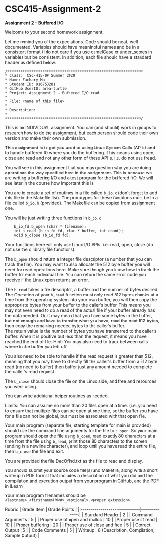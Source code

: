 # CSC415-Assignment-2

**Assignment 2 – Buffered I/O**

Welcome to your second homework assignment.  

Let me remind you of the expectations.  Code should be neat, well documented.  Variables should have meaningful names and be in a consistent format (I do not care if you use camelCase or under_scores in variables but be consistent.  In addition, each file should have a standard header as defined below.

```
/**************************************************************
* Class:  CSC-415-0# Summer 2020
* Name: Zachary Ma
* Student ID: 916750281
* GitHub UserID: area-turtle
* Project: Assignment 2 – Buffered I/O read
*
* File: <name of this file>
*
* Description:
*
**************************************************************/
```

This is an INDIVIDUAL assignment.  You can (and should) work in groups to research how to do the assignment, but each person should code their own version and make their own submission.

This assignment is to get you used to using Linux System Calls (API’s) and to handle buffered IO where you do the buffering.  This means using open, close and read and not any other form of these API's.  i.e. do not use fread.

You will see in this assignment that you may question why you are doing operations the way specified here in the assignment.  This is because we are writing a buffering I/O and a test program for the buffered I/O.  We will see later in the course how important this is.

You are to create a set of routines in a file called `b_io.c` (don’t forget to add this file in the Makefile list).  The prototypes for these functions must be in a file called `b_io.h` (provided).  The Makefile can be copied from assignment one.

You will be just writing three functions in `b_io.c`

```
	b_io_fd b_open (char * filename);
	int b_read (b_io_fd fd, char * buffer, int count);
	void b_close (b_io_fd fd);
```

Your functions here will only use Linux I/O APIs.  i.e. read, open, close (do not use the c library file functions).

The `b_open` should return a integer file descriptor (a number that you can track the file).  You may want to also allocate the 512 byte buffer you will need for read operations here.  Make sure though you know how to track the buffer for each individual file. You can return the same error code you receive if the Linux open returns an error.

The `b_read` takes a file descriptor, a buffer and the number of bytes desired.  The Operation of your `b_read` function must only read 512 bytes chunks at a time from the operating system into your own buffer, you will then copy the appropriate bytes from your buffer to the caller’s buffer.  This means you may not even need to do a read of the actual file if your buffer already has the data needed.  Or, it may mean that you have some bytes in the buffer, but not enough and have to transfer what you have, read the next 512 bytes, then copy the remaining needed bytes to the caller’s buffer.  
The return value is the number of bytes you have transferred to the caller’s buffer.  When it is positive but less than the request, it means you have reached the end of file.
Hint:  You may also need to track between calls where in the buffer you left off.

You also need to be able to handle if the read request is greater than 512, meaning that you may have to directly fill the caller's buffer from a 512 byte read (no need to buffer) then buffer just any amount needed to complete the caller's read request.

The `b_close` should close the file on the Linux side, and free and resources you were using.

You can write additional helper routines as needed.

Limits:  You can assume no more than 20 files open at a time. (i.e. you need to ensure that multiple files can be open at one time, so the buffer you have for a file can not be global, but must be associated with that open file.

Your main program (separate file, starting template for main is provided) should use the command line arguments for the file to `b_open`. 
So your main program should open the file using `b_open`, read exactly 80 characters at a time from the file using `b_read`, print those 80 characters to the screen (ending in a newline character), and loop until you have read the entire file, then `b_close` the file and exit.

You are provided the file DecOfInd.txt as the file to read and display.

You should submit your source code file(s) and Makefile, along with a short writeup in PDF format that includes a description of what you did and the compilation and execution output from your program in GitHub, and the PDF in iLearn.

Your main program filenames should be `<lastname>_<firstname>HW<#>_<optional>.<proper extension>`


Rubric
| Grade Item                    | Grade Points                                  |
|:------------------------------|----------------------------------------------:|
| Standard Header               |   2                                           |
| Command Arguments             |   5                                           |
| Proper use of open and malloc |  10                                           |
| Proper use of read            |  10                                           |
| Proper buffering              |  20                                           |
| Proper use of close and free  |   5                                           |
| Correct Output                |   5                                           |
| Code Comments                 |   5                                           |
| Writeup                       |   8 (Description, Compilation, Sample Output) |
